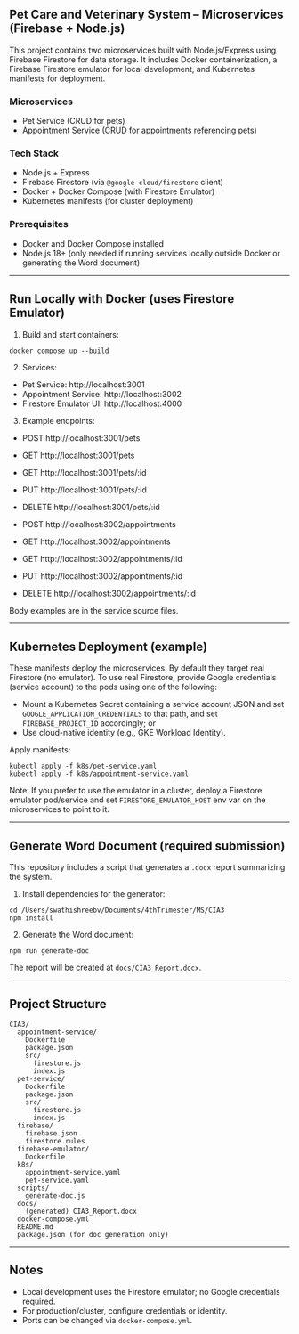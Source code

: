 ## Pet Care and Veterinary System – Microservices (Firebase + Node.js)

This project contains two microservices built with Node.js/Express using Firebase Firestore for data storage. It includes Docker containerization, a Firebase Firestore emulator for local development, and Kubernetes manifests for deployment.

### Microservices

- Pet Service (CRUD for pets)
- Appointment Service (CRUD for appointments referencing pets)

### Tech Stack

- Node.js + Express
- Firebase Firestore (via `@google-cloud/firestore` client)
- Docker + Docker Compose (with Firestore Emulator)
- Kubernetes manifests (for cluster deployment)

### Prerequisites

- Docker and Docker Compose installed
- Node.js 18+ (only needed if running services locally outside Docker or generating the Word document)

---

## Run Locally with Docker (uses Firestore Emulator)

1. Build and start containers:

```
docker compose up --build
```

2. Services:

- Pet Service: http://localhost:3001
- Appointment Service: http://localhost:3002
- Firestore Emulator UI: http://localhost:4000

3. Example endpoints:

- POST http://localhost:3001/pets
- GET http://localhost:3001/pets
- GET http://localhost:3001/pets/:id
- PUT http://localhost:3001/pets/:id
- DELETE http://localhost:3001/pets/:id

- POST http://localhost:3002/appointments
- GET http://localhost:3002/appointments
- GET http://localhost:3002/appointments/:id
- PUT http://localhost:3002/appointments/:id
- DELETE http://localhost:3002/appointments/:id

Body examples are in the service source files.

---

## Kubernetes Deployment (example)

These manifests deploy the microservices. By default they target real Firestore (no emulator). To use real Firestore, provide Google credentials (service account) to the pods using one of the following:

- Mount a Kubernetes Secret containing a service account JSON and set `GOOGLE_APPLICATION_CREDENTIALS` to that path, and set `FIREBASE_PROJECT_ID` accordingly; or
- Use cloud-native identity (e.g., GKE Workload Identity).

Apply manifests:

```
kubectl apply -f k8s/pet-service.yaml
kubectl apply -f k8s/appointment-service.yaml
```

Note: If you prefer to use the emulator in a cluster, deploy a Firestore emulator pod/service and set `FIRESTORE_EMULATOR_HOST` env var on the microservices to point to it.

---

## Generate Word Document (required submission)

This repository includes a script that generates a `.docx` report summarizing the system.

1. Install dependencies for the generator:

```
cd /Users/swathishreebv/Documents/4thTrimester/MS/CIA3
npm install
```

2. Generate the Word document:

```
npm run generate-doc
```

The report will be created at `docs/CIA3_Report.docx`.

---

## Project Structure

```
CIA3/
  appointment-service/
    Dockerfile
    package.json
    src/
      firestore.js
      index.js
  pet-service/
    Dockerfile
    package.json
    src/
      firestore.js
      index.js
  firebase/
    firebase.json
    firestore.rules
  firebase-emulator/
    Dockerfile
  k8s/
    appointment-service.yaml
    pet-service.yaml
  scripts/
    generate-doc.js
  docs/
    (generated) CIA3_Report.docx
  docker-compose.yml
  README.md
  package.json (for doc generation only)
```

---

## Notes

- Local development uses the Firestore emulator; no Google credentials required.
- For production/cluster, configure credentials or identity.
- Ports can be changed via `docker-compose.yml`.
